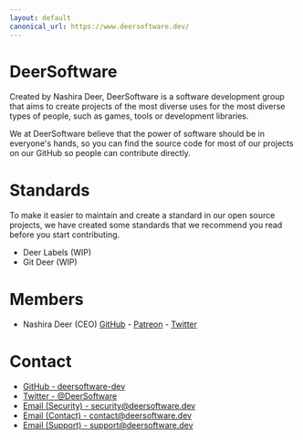 ```yaml
---
layout: default
canonical_url: https://www.deersoftware.dev/
---
```


# DeerSoftware

Created by Nashira Deer, DeerSoftware is a software development group that aims to create projects of the most diverse uses for the most diverse types of people, such as games, tools or development libraries.

We at DeerSoftware believe that the power of software should be in everyone's hands, so you can find the source code for most of our projects on our GitHub so people can contribute directly.

# Standards

To make it easier to maintain and create a standard in our open source projects, we have created some standards that we recommend you read before you start contributing.

- Deer Labels (WIP)
- Git Deer (WIP)

# Members

- Nashira Deer (CEO)
  [GitHub](https://github.com/NashiraDeer) - [Patreon](https://www.patreon.com/nashiradeer) - [Twitter](https://twitter.com/NashiraDeer)

# Contact

- [GitHub - deersoftware-dev](https://github.com/deersoftware-dev)
- [Twitter - @DeerSoftware](https://twitter.com/DeerSoftware)
- [Email (Security) - security@deersoftware.dev](mailto:security@deersoftware.dev)
- [Email (Contact) - contact@deersoftware.dev](mailto:contact@deersoftware.dev)
- [Email (Support) - support@deersoftware.dev](mailto:support@deersoftware.dev)

